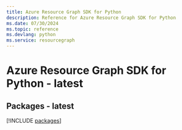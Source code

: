```yaml
---
title: Azure Resource Graph SDK for Python
description: Reference for Azure Resource Graph SDK for Python
ms.date: 07/30/2024
ms.topic: reference
ms.devlang: python
ms.service: resourcegraph
---
```

# Azure Resource Graph SDK for Python - latest
## Packages - latest
[!INCLUDE [packages](resource-graph-index.md)]
